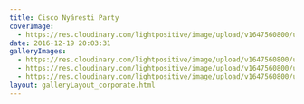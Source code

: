```yaml
---
title: Cisco Nyáresti Party
coverImage:
  - https://res.cloudinary.com/lightpositive/image/upload/v1647560800/uploads/Cisco%20Ny%C3%A1resti%20Party/Cisco-vallalati-rendezveny.jpg
date: 2016-12-19 20:03:31
galleryImages: 
  - https://res.cloudinary.com/lightpositive/image/upload/v1647560800/uploads/Cisco%20Ny%C3%A1resti%20Party/Cisco-vallalati-rendezveny2.jpg
  - https://res.cloudinary.com/lightpositive/image/upload/v1647560800/uploads/Cisco%20Ny%C3%A1resti%20Party/Cisco-vallalati-rendezveny3.jpg
  - https://res.cloudinary.com/lightpositive/image/upload/v1647560800/uploads/Cisco%20Ny%C3%A1resti%20Party/Cisco-vallalati-rendezveny.jpg
layout: galleryLayout_corporate.html
---
```

